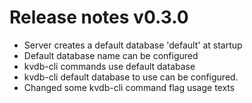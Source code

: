 # Release notes v0.3.0

- Server creates a default database 'default' at startup
- Default database name can be configured
- kvdb-cli commands use default database
- kvdb-cli default database to use can be configured.
- Changed some kvdb-cli command flag usage texts